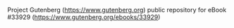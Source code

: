 Project Gutenberg (https://www.gutenberg.org) public repository for eBook #33929 (https://www.gutenberg.org/ebooks/33929)

